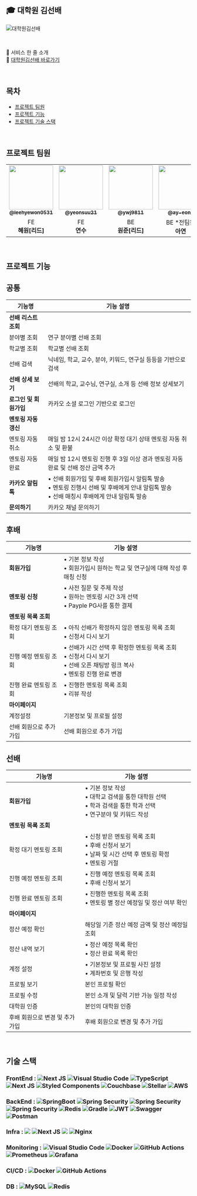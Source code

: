 ## 🎓 대학원 김선배

![대학원김선배](https://github.com/WE-ARE-RACCOONS/.github/assets/50830078/9eb4c840-be40-492f-9873-ea5b6a1c6518)


<br />

📍 서비스 한 줄 소개 <br />
🔗 [대학원김선배 바로가기](kimseonbae.com)

<br />

## 목차
- [프로젝트 팀원](#프로젝트-팀원)
- [프로젝트 기능](#프로젝트-기능)
- [프로젝트 기술 스택](#기술-스택)

<br />

## 프로젝트 팀원

<table>
  <tbody>
    <tr>
      <td align="center"><a href="https://github.com/leehyewon0531"><img src="https://avatars.githubusercontent.com/u/50830078?v=4" width="120px;" border-radius="50%;" alt=""/><br /><sub><b>@leehyewon0531</b></sub></a><br/></td>
        <td align="center"><a href="https://github.com/yeonsuu21"><img src="https://avatars.githubusercontent.com/u/75175148?v=4" width="120px;"  ><br /><sub><a href="https://github.com/yeonsuu21"><sub><b>@yeonsuu21</b></sub></a><br/></td>
      <td align="center"><a href="https://github.com/ywj9811"><img src="https://avatars.githubusercontent.com/u/97458548?v=4" width="120px;" alt=""/><br /><sub><b>@ywj9811</b></sub></a><br/></td>
          <td align="center"><a href="https://github.com/ay-eonii"><img src="https://avatars.githubusercontent.com/u/110026001?v=4" width="120px;" alt=""/><br /><sub><b>@ay-eonii</b></sub></a><br/></td>
    </tr>
    <tr>
        <td align ="center">FE <br/> <span style="font-weight : bold">혜원[리드]</span></td>
        <td align="center">FE <br/> <span style="font-weight : bold">연수 </span></td>
        <td align="center" >BE <br/> <span style="font-weight : bold">원준[리드]</span></td>
       <td align="center" >BE *전팀원 <br/> <span style="font-weight : bold">아연 </span></td>  
    </tr>
    </tbody>
</table>

<br />

## 프로젝트 기능
## 공통

| 기능명 | 기능 설명 |
| --- | --- |
| **선배 리스트 조회** |  |
| 분야별 조회 | 연구 분야별 선배 조회 |
| 학교별 조회 | 학교별 선배 조회 |
| 선배 검색 | 닉네임, 학교, 교수, 분야, 키워드, 연구실 등등을 기반으로 검색 |
| **선배 상세 보기** | 선배의 학교, 교수님, 연구실, 소개 등 선배 정보 상세보기 |
| **로그인 및 회원가입** | 카카오 소셜 로그인 기반으로 로그인 |
| **멘토링 자동 갱신** |  |
| 멘토링 자동 취소 | 매일 밤 12시 24시간 이상 확정 대기 상태 멘토링 자동 취소 및 환불 |
| 멘토링 자동 완료 | 매일 밤 12시 멘토링 진행 후 3일 이상 경과 멘토링 자동 완료 및 선배 정산 금액 추가 |
| **카카오 알림톡** | • 선배 회원가입 및 후배 회원가입시 알림톡 발송 <br> • 멘토링 진행시 선배 및 후배에게 안내 알림톡 발송 <br> • 선배 매칭시 후배에게 안내 알림톡 발송 |
| **문의하기** | 카카오 채널 문의하기 |

## 후배

| 기능명 | 기능 설명 |
| --- | --- |
| **회원가입** | • 기본 정보 작성 <br> • 회원가입시 원하는 학교 및 연구실에 대해 작성 후 매칭 신청 |
| **멘토링 신청** | • 사전 질문 및 주제 작성 <br> • 원하는 멘토링 시간 3개 선택 <br> • Payple PG사를 통한 결제 |
| **멘토링 목록 조회** |  |
| 확정 대기 멘토링 조회 | • 아직 선배가 확정하지 않은 멘토링 목록 조회 <br> • 신청서 다시 보기 |<br> • 취소 및 환불 |
| 진행 예정 멘토링 조회 | • 선배가 시간 선택 후 확정한 멘토링 목록 조회 <br> • 신청서 다시 보기 <br> • 선배 오픈 채팅방 링크 복사 <br> • 멘토링 진행 완료 변경 |
| 진행 완료 멘토링 조회 | • 진행한 멘토링 목록 조회 <br> • 리뷰 작성 |
| **마이페이지** |  |
| 계정설정 | 기본정보 및 프로필 설정 |
| 선배 회원으로 추가 가입 | 선배 회원으로 추가 가입 |

## 선배

| 기능명 | 기능 설명 |
| --- | --- |
| **회원가입** | • 기본 정보 작성 <br> • 대학교 검색을 통한 대학원 선택 <br> • 학과 검색을 통한 학과 선택 <br> • 연구분야 및 키워드 작성 |
| **멘토링 목록 조회** |  |
| 확정 대기 멘토링 조회 | • 신청 받은 멘토링 목록 조회 <br> • 후배 신청서 보기 <br> • 날짜 및 시간 선택 후 멘토링 확정 <br> • 멘토링 거절 |
| 진행 예정 멘토링 조회 | • 진행 예정 멘토링 목록 조회 <br> • 후배 신청서 보기 |
| 진행 완료 멘토링 조회 | • 진행한 멘토링 목록 조회 <br> • 멘토링 별 정산 예정일 및 정산 여부 확인 |
| **마이페이지** |  |
| 정산 예정 확인 | 해당일 기준 정산 예정 금액 및 정산 예정일 조회 |
| 정산 내역 보기  | • 정산 예정 목록 확인 <br> • 정산 완료 목록 확인 |
| 계정 설정 | • 기본정보 및 프로필 사진 설정 <br> • 계좌번호 및 은행 작성 |
| 프로필 보기 | 본인 프로필 확인 |
| 프로필 수정 | 본인 소개 및 달력 기반 가능 일정 작성 |
| 대학원 인증 | 본인의 대학원 인증 |
| 후배 회원으로 변경 및 추가 가입 | 후배 회원으로 변경 및 추가 가입 |

<br />

## 기술 스택
### FrontEnd : ![Next JS](https://img.shields.io/badge/Next-black?style=for-the-badge&logo=next.js&logoColor=white) ![Visual Studio Code](https://img.shields.io/badge/Visual%20Studio%20Code-0078d7.svg?style=for-the-badge&logo=visual-studio-code&logoColor=white) ![TypeScript](https://img.shields.io/badge/typescript-%23007ACC.svg?style=for-the-badge&logo=typescript&logoColor=white) ![Next JS](https://img.shields.io/badge/Jotai-black?style=for-the-badge&logoColor=white) ![Styled Components](https://img.shields.io/badge/styled--components-DB7093?style=for-the-badge&logo=styled-components&logoColor=white) ![Couchbase](https://img.shields.io/badge/axios-EA2328?style=for-the-badge&logoColor=white) ![Stellar](https://img.shields.io/badge/prettier-7D00FF?style=for-the-badge&logoColor=white) ![AWS](https://img.shields.io/badge/Amplify-%23FF9900.svg?style=for-the-badge&logoColor=white)

### BackEnd : ![SpringBoot](https://img.shields.io/badge/springboot-6DB33F?style=for-the-badge&logo=springboot&logoColor=white) ![Spring Security](https://img.shields.io/badge/Spring%20Security-6DB33F?style=for-the-badge&logo=spring%20security&logoColor=white) ![Spring Security](https://img.shields.io/badge/SpringBatch%20-6DB33F?style=for-the-badge&logo=Springbatch&logoColor=white) ![Spring Security](https://img.shields.io/badge/SpringDataJpa%20-6DB33F?style=for-the-badge&logo=Springbatch&logoColor=white) ![Redis](https://img.shields.io/badge/Querydsl-%23DD0031.svg?style=for-the-badge&logoColor=white) ![Gradle](https://img.shields.io/badge/Gradle-02303A.svg?style=for-the-badge&logo=Gradle&logoColor=white) ![JWT](https://img.shields.io/badge/JWT-black?style=for-the-badge&logo=JSON%20web%20tokens) ![Swagger](https://img.shields.io/badge/-Swagger-%23Clojure?style=for-the-badge&logo=swagger&logoColor=white) ![Postman](https://img.shields.io/badge/Postman-FF6C37?style=for-the-badge&logo=postman&logoColor=white)

### Infra : <img src="https://img.shields.io/badge/Amazon%20EC2-FF9900?style=for-the-badge&logo=Amazon%20EC2&logoColor=white"> ![Next JS](https://img.shields.io/badge/RDS-black?style=for-the-badge&logoColor=white) <img src="https://img.shields.io/badge/Amazon%20S3-569A31?style=for-the-badge&logo=Amazon%20S3&logoColor=white"> ![Nginx](https://img.shields.io/badge/nginx-%23009639.svg?style=for-the-badge&logo=nginx&logoColor=white)


### Monitoring : ![Visual Studio Code](https://img.shields.io/badge/Promtail%20Studio%20Code-0078d7.svg?style=for-the-badge&logoColor=white) ![Docker](https://img.shields.io/badge/docker-%230db7ed.svg?style=for-the-badge&logo=docker&logoColor=white) ![GitHub Actions](https://img.shields.io/badge/Loki%20actions-%232671E5.svg?style=for-the-badge&logo=githubactions&logoColor=white) ![Prometheus](https://img.shields.io/badge/Prometheus-E6522C?style=for-the-badge&logo=Prometheus&logoColor=white) ![Grafana](https://img.shields.io/badge/grafana-%23F46800.svg?style=for-the-badge&logo=grafana&logoColor=white)

### CI/CD : ![Docker](https://img.shields.io/badge/docker-%230db7ed.svg?style=for-the-badge&logo=docker&logoColor=white) ![GitHub Actions](https://img.shields.io/badge/github%20actions-%232671E5.svg?style=for-the-badge&logo=githubactions&logoColor=white)

### DB : 	![MySQL](https://img.shields.io/badge/mysql-4479A1.svg?style=for-the-badge&logo=mysql&logoColor=white) ![Redis](https://img.shields.io/badge/redis-%23DD0031.svg?style=for-the-badge&logo=redis&logoColor=white)
  
<br />

